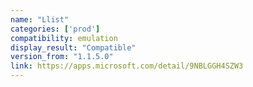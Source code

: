 ```yaml
---
name: "Llist"
categories: ['prod']
compatibility: emulation
display_result: "Compatible"
version_from: "1.1.5.0"
link: https://apps.microsoft.com/detail/9NBLGGH4SZW3
---
```

